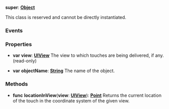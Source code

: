 **super**: **[Object](../gravity/object.md)**

This class is reserved and cannot be directly instantiated.



### Events



### Properties

* **var** **view**: **[UIView](UIView.md)**
The view to which touches are being delivered, if any. \(read-only\)

* **var** **objectName**: **[String](../gravity/string.md)**
The name of the object.



### Methods

* **func** **locationInView**(**view**: **[UIView](UIView.md)**): <strong>[Point](Point.md)</strong> 
Returns the current location of the touch in the coordinate system of the given view.






